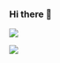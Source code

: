 ### Hi there 👋

<img src="https://cr-skills-chart-widget.azurewebsites.net/api/api?username=nikotomad" />

<img
  src="https://cr-ss-service.azurewebsites.net/api/ScreenShot?widget=summary&username=nikotomad&badges=2&show-avatar=false&style=--header-bg-color:%23000;--border-radius:10px"
/>

<!--
**nikotomad/nikotomad** is a ✨ _special_ ✨ repository because its `README.md` (this file) appears on your GitHub profile.

Here are some ideas to get you started:

- 🔭 I’m currently working on ...
- 🌱 I’m currently learning ...
- 👯 I’m looking to collaborate on ...
- 🤔 I’m looking for help with ...
- 💬 Ask me about ...
- 📫 How to reach me: ...
- 😄 Pronouns: ...
- ⚡ Fun fact: ...
-->
